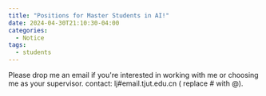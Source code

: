 ```yaml
---
title: "Positions for Master Students in AI!"
date: 2024-04-30T21:10:30-04:00
categories:
  - Notice
tags:
  - students
---
```


Please drop me an email if you're interested in working with me or choosing me as your supervisor.
contact: lj#email.tjut.edu.cn ( replace # with @).

